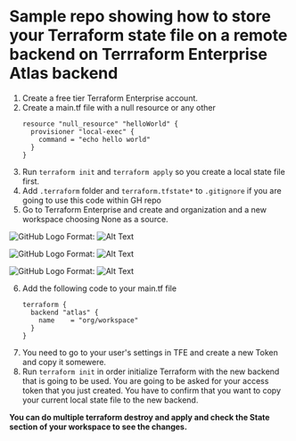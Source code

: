 # Sample repo showing how to store your Terraform state file on a remote backend on Terrraform Enterprise Atlas backend

1. Create a free tier Terraform Enterprise account.
2. Create a main.tf file with a null resource or any other
   ```
   resource "null_resource" "helloWorld" {
     provisioner "local-exec" {
       command = "echo hello world"
     }
   }
   ```
3. Run `terraform init` and `terraform apply` so you create a local state file first.
4. Add `.terraform` folder and `terraform.tfstate*` to `.gitignore` if you are going to use this code within GH repo
5. Go to Terraform Enterprise and create and organization and a new workspace choosing None as a source.

![GitHub Logo](https://cvws.icloud-content.com/B/AfBM9Hv1BjYXE13GYHMyp7fqHgsUAfQBidMKNEw35dv4KgnM580JbFaj/Screen+Shot+2018-10-25+at+17.48.07.png?o=AoTD29-HieG64BUUza72-jybQnU9CkZwNV65Sl7zHzL2&v=1&x=3&a=ByLo5lBEEo08-5GsoXCVqA2iwsc2AzLTRgEAAAMj00Y&e=1540799134&k=GLffb64sfqBat30-78eqAw&fl=&r=87226b9e-9b7f-4781-ad33-0495754b0e14-1&ckc=com.apple.clouddocs&ckz=com.apple.CloudDocs&p=22&s=b4I_GffUsmPW6AyrwNjDF8lz89g&cd=i)
Format: ![Alt Text](url)

![GitHub Logo](/images/logo.png)
Format: ![Alt Text](url)

![GitHub Logo](/images/logo.png)
Format: ![Alt Text](url)

6. Add the following code to your main.tf file
   ```
   terraform {
     backend "atlas" {
       name    = "org/workspace"
     }
   }
   ```
7. You need to go to your user's settings in TFE and create a new Token and copy it somewere.
8. Run `terraform init` in order initialize Terraform with the new backend that is going to be used.
   You are going to be asked for your access token that you just created.
   You have to confirm that you want to copy your current local state file to the new backend.

**You can do multiple terraform destroy and apply and check the State section of your workspace to see the changes.**

